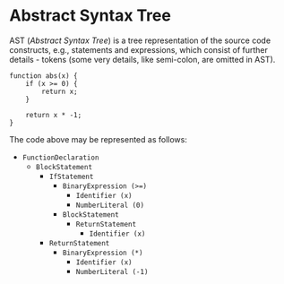 # Abstract Syntax Tree

AST (_Abstract Syntax Tree_) is a tree representation of the source code constructs, e.g., statements and expressions, which consist of further details - tokens (some very details, like semi-colon, are omitted in AST).

```
function abs(x) {
	if (x >= 0) {
		return x;
	}
	
	return x * -1;
}
```

The code above may be represented as follows:

* `FunctionDeclaration`
	* `BlockStatement`
		* `IfStatement`
			* `BinaryExpression (>=)`
				* `Identifier (x)`
				* `NumberLiteral (0)`
			* `BlockStatement`
				* `ReturnStatement`
					* `Identifier (x)`
		* `ReturnStatement`
			* `BinaryExpression (*)`
				* `Identifier (x)`
				* `NumberLiteral (-1)`